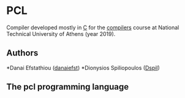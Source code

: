 # PCL

Compiler developed mostly in [C](https://en.wikipedia.org/wiki/C_(programming_language)) for the [compilers](https://courses.softlab.ntua.gr/compilers/) course at National Technical University of Athens (year 2019).

## Authors

   *Danai Efstathiou ([danaiefst](https://github.com/danaiefst))
   *Dionysios Spiliopoulos ([Dspil](https://github.com/Dspil))

## The pcl programming language

